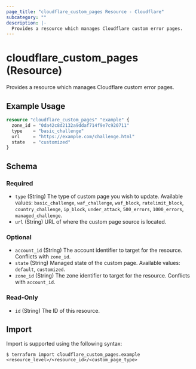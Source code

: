 ```yaml
---
page_title: "cloudflare_custom_pages Resource - Cloudflare"
subcategory: ""
description: |-
  Provides a resource which manages Cloudflare custom error pages.
---
```


# cloudflare_custom_pages (Resource)

Provides a resource which manages Cloudflare custom error pages.

## Example Usage

```terraform
resource "cloudflare_custom_pages" "example" {
  zone_id = "0da42c8d2132a9ddaf714f9e7c920711"
  type    = "basic_challenge"
  url     = "https://example.com/challenge.html"
  state   = "customized"
}
```
<!-- schema generated by tfplugindocs -->
## Schema

### Required

- `type` (String) The type of custom page you wish to update. Available values: `basic_challenge`, `waf_challenge`, `waf_block`, `ratelimit_block`, `country_challenge`, `ip_block`, `under_attack`, `500_errors`, `1000_errors`, `managed_challenge`.
- `url` (String) URL of where the custom page source is located.

### Optional

- `account_id` (String) The account identifier to target for the resource. Conflicts with `zone_id`.
- `state` (String) Managed state of the custom page. Available values: `default`, `customized`.
- `zone_id` (String) The zone identifier to target for the resource. Conflicts with `account_id`.

### Read-Only

- `id` (String) The ID of this resource.

## Import

Import is supported using the following syntax:

```shell
$ terraform import cloudflare_custom_pages.example <resource_level>/<resource_id>/<custom_page_type>
```
